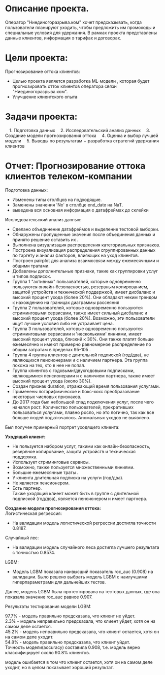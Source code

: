 # Описание проекта. 
Оператор "Ниединогоразрыва.ком" хочет предсказывать, когда пользователи планируют уходить, чтобы предложить им промокоды и специальные условия для удержания. В рамках проекта представлены данные клиентов, информация о тарифах и договорах.
# Цели проекта:

Прогнозирование оттока клиентов:
- Целью проекта является разработка ML-модели , которая будет прогнозировать отток клиентов оператора связи "Ниединогоразрыва.ком".
- Улучшение клиентского опыта

# Задачи проекта:
 1. Подготовка данных
 2. Исследовательский анализ данных
 3. Создание модели прогнозирования оттока
 4. Оценка и выбор лучшей модели
 5. Выводы по результатам + разработка стратегий удержания клиентов 

 # Отчет: Прогнозирование оттока клиентов телеком-компании
 Подготовка данных:
- Изменены типы столбцов на подходящие.
- Заменены значения 'No' в столбце end_date на NaT.
- выведена вся основная информация о датафреймах до склейки


Исследовательский анализ данных:  
- Сделано объединение датафреймов и выделение тестовой выборки.
- Обнаружены пропущенные значения после объединения данных и принято решение оставить их .
- Выполнена визуализация распределения категориальных признаков.
- Построена визуализация распределения сгруппированных данных по таргету и анализ факторов, влияющих на уход клиентов.
- Построен pairplot для анализа взаимосвязи между ежемесячными и общими тратами.   
- Добавлены дополнительные признаки, такие как группировки услуг и типов подписок.
 - Группа 1 "активных" пользователей, которые одновременно пользуются онлайн-безопасностью, резервным копированием, защитой устройств и технической поддержкой, имеет  дисбаланс и высокий процент ухода (более 20%). Они обладают неким трендом к нахождению на границах диаграммы рассеяния
 - Группа 2 пользователей, которые одновременно пользуются стриминговыми сервисами, также имеет сильный дисбаланс и высокий процент ухода (более 20%). Возможно, эти пользователи ищут лучшие условия либо не устраивает цена.
 - Группа 3 пользователей, которые одновременно пользуются стриминговыми сервисами и 'несколькими' линиями, имеет высокий процент ухода, близкий к 30%. Они также платят больше ежемесячно и имеют примерно равномерное распределение по общим затратам в пределах 95-105 .
 - Группа 4 группа клиентов с длительной подпиской (год/два), не являющихся пенсионерами и с наличием партнера. Эта группа похожа на тех, кто в нее не попал. 
 - Группа клиентов с годовыми/двухгодовыми подписками, являющимися пенсионерами и с наличием партнера, также имеет высокий процент  ухода (около 30%).
 - Создан признак duration, отражающий время пользования услугами.
 - Применены логарифмическое и бокс-кокс преобразование некоторых числовых признаков.
 - До 2017 года был небольшой спад подключения услуг, после чего начался рост. Количество пользователей, прекративших пользоваться услугами, плавно росло, но это логично, так как все больше людей подключалось. Аномальных уходов не выявлено.
  
Был получен примерный портрет уходящего клиента: 

**Уходящий клиент:**  

- Не пользуется набором услуг, такими как онлайн-безопасность, резервное копирование, защита устройств и техническая поддержка.
- Использует стриминговые сервисы.
- Возможно, также пользуется множественными линиями.
- Большие ежемесячные траты .
- У клиента длительная подписка на услуги (год/два).
- Не является пенсионером.
- Есть партнер.  
Также уходящий клиент может быть в группе с длительной подпиской (год/два), является пенсионером и имеет партнера.

**Создание модели прогнозирования оттока:**  
Логистическая регрессия:
- На валидации модель логистической регрессии достигла точности 0.8187.

Случайный лес:
- На валидации модель случайного леса достигла лучшего результата с точностью 0.8574.

LGBM:
- Модель LGBM показала наивысший показатель roc_auc (0.908) на валидации. Было решено выбрать модель LGBM с наилучшими гиперпараметрами для дальнейших тестов.
  
  
Далее, модель LGBM была протестирована на тестовых данных, где она показала значение roc_auc равное 0.907.  
  
Результаты тестирования модели LGBM:  
  
97.7% - модель правильно предсказала, что клиент не уйдет.   
2.3% - модель неправильно предсказала, что клиент уйдет, хотя он на самом деле остается.  
45.2% - модель неправильно предсказала, что клиент остается, хотя он на самом деле уходит.  
54.8% - модель правильно предсказала, что клиент уйдет.  
Точность модели(accuracy) составила 0.908, т.е. модель верно классифицирует около 90.8% клиентов.  
  
модель ошибается в том что клиент остается, хотя он на самом деле уходит, но в целом показывает хороший результат. 

